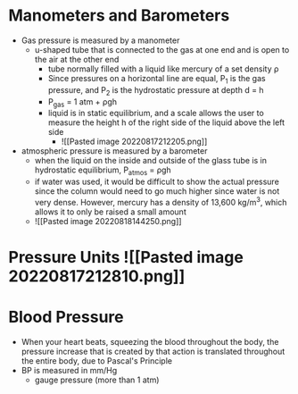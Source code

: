 # Manometers and Barometers
- Gas pressure is measured by a manometer
	- u-shaped tube that is connected to the gas at one end and is open to the air at the other end
		- tube normally filled with a liquid like mercury of a set density ρ
		- Since pressures on a horizontal line are equal, P<sub>1</sub> is the gas pressure, and P<sub>2</sub> is the hydrostatic pressure at depth d = h
		- P<sub>gas</sub> = 1 atm + ρgh
		- liquid is in static equilibrium, and a scale allows the user to measure the height h of the right side of the liquid above the left side
			- ![[Pasted image 20220817212205.png]]
- atmospheric pressure is measured by a barometer
	- when the liquid on the inside and outside of the glass tube is in hydrostatic equilibrium,       P<sub>atmos</sub> = ρgh
	- if water was used, it would be difficult to show the actual pressure since the column would need to go much higher since water is not very dense. However, mercury has a density of 13,600 kg/m<sup>3</sup>, which allows it to only be raised a small amount
	- ![[Pasted image 20220818144250.png]]

# Pressure Units ![[Pasted image 20220817212810.png]]

# Blood Pressure
- When your heart beats, squeezing the blood throughout the body, the pressure increase that is created by that action is translated throughout the entire body, due to Pascal's Principle
- BP is measured in mm/Hg
	- gauge pressure (more than 1 atm)